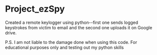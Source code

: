 # Project_ezSpy
Created a remote keylogger using python--first one sends logged keystrokes from victim to email and the second one uploads it on Google drive.



P.S. I am not liable to the damage done when using this code. For educational purposes only and testing out my python skills
